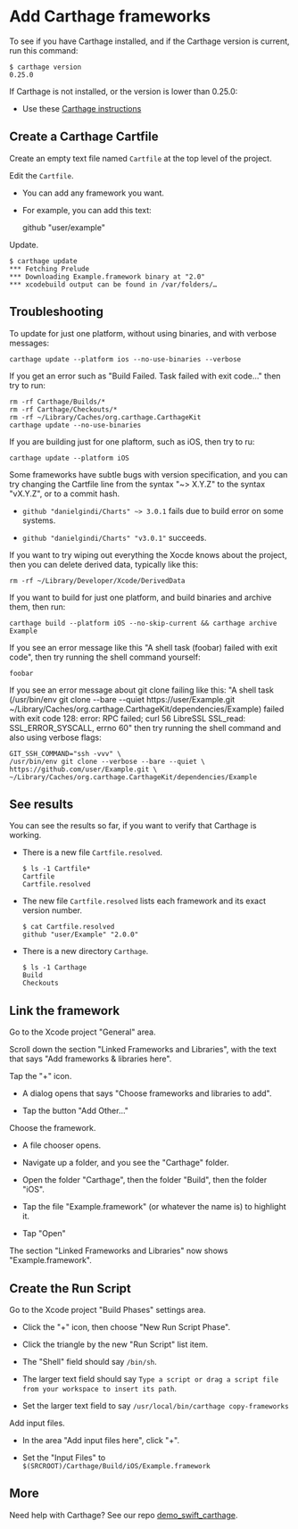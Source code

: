 # Add Carthage frameworks

To see if you have Carthage installed, and if the Carthage version is current, run this command:

    $ carthage version
    0.25.0

If Carthage is not installed, or the version is lower than 0.25.0:

  * Use these [Carthage instructions](https://github.com/Carthage/Carthage)


## Create a Carthage Cartfile
 
Create an empty text file named `Cartfile` at the top level of the project. 
   
Edit the `Cartfile`.

  * You can add any framework you want. 

  * For example, you can add this text:

      github "user/example"

Update.

    $ carthage update
    *** Fetching Prelude
    *** Downloading Example.framework binary at "2.0"
    *** xcodebuild output can be found in /var/folders/…


## Troubleshooting

To update for just one platform, without using binaries, and with verbose messages:

```shell
carthage update --platform ios --no-use-binaries --verbose  
```

If you get an error such as "Build Failed. Task failed with exit code..." then try to run:


```shell
rm -rf Carthage/Builds/*
rm -rf Carthage/Checkouts/*
rm -rf ~/Library/Caches/org.carthage.CarthageKit
carthage update --no-use-binaries
```

If you are building just for one plaftorm, such as iOS, then try to ru:

```shell
carthage update --platform iOS
```

Some frameworks have subtle bugs with version specification, and you can try changing the Cartfile line from the syntax "~> X.Y.Z" to the syntax "vX.Y.Z", or to a commit hash.

  * `github "danielgindi/Charts" ~> 3.0.1` fails due to build error on some systems.

  * `github "danielgindi/Charts" "v3.0.1"` succeeds.

If you want to try wiping out everything the Xocde knows about the project, then you can delete derived data, typically like this:

```shell
rm -rf ~/Library/Developer/Xcode/DerivedData
```

If you want to build for just one platform, and build binaries and archive them, then run:

```shell
carthage build --platform iOS --no-skip-current && carthage archive Example
```


If you see an error message like this "A shell task (foobar) failed with exit code", then try running the shell command yourself:

```
foobar
```

If you see an error message about git clone failing like this: "A shell task (/usr/bin/env git clone --bare --quiet https://user/Example.git ~/Library/Caches/org.carthage.CarthageKit/dependencies/Example) failed with exit code 128: error: RPC failed; curl 56 LibreSSL SSL_read: SSL_ERROR_SYSCALL, errno 60" then try running the shell command and also using verbose flags:

```shell
GIT_SSH_COMMAND="ssh -vvv" \
/usr/bin/env git clone --verbose --bare --quiet \
https://github.com/user/Example.git \
~/Library/Caches/org.carthage.CarthageKit/dependencies/Example
```


## See results

You can see the results so far, if you want to verify that Carthage is working.

  * There is a new file `Cartfile.resolved`.

    ```shell
    $ ls -1 Cartfile*
    Cartfile
    Cartfile.resolved
    ```

  * The new file `Cartfile.resolved` lists each framework and its exact version number.

    ```shell
    $ cat Cartfile.resolved
    github "user/Example" "2.0.0"
    ```

  * There is a new directory `Carthage`.

    ```shell
    $ ls -1 Carthage
    Build
    Checkouts
    ```


## Link the framework

Go to the Xcode project "General" area.

Scroll down the section "Linked Frameworks and Libraries", with the text that says "Add frameworks &amp; libraries here".

Tap the "+" icon.

  * A dialog opens that says "Choose frameworks and libraries to add".

  * Tap the button "Add Other..."

Choose the framework.

  * A file chooser opens.

  * Navigate up a folder, and you see the "Carthage" folder.

  * Open the folder "Carthage", then the folder "Build", then the folder "iOS".

  * Tap the file "Example.framework" (or whatever the name is) to highlight it.

  * Tap "Open"

The section "Linked Frameworks and Libraries" now shows "Example.framework".


## Create the Run Script

Go to the Xcode project "Build Phases" settings area.

  * Click the "+" icon, then choose "New Run Script Phase".

  * Click the triangle by the new "Run Script" list item.

  * The "Shell" field should say `/bin/sh`.

  * The larger text field should say `Type a script or drag a script file from your workspace to insert its path`.

  * Set the larger text field to say `/usr/local/bin/carthage copy-frameworks`

Add input files.

  * In the area "Add input files here", click "+".

  * Set the "Input Files" to `$(SRCROOT)/Carthage/Build/iOS/Example.framework`


## More

Need help with Carthage? See our repo [demo_swift_carthage](https://github.com/joelparkerhenderson/demo_swift_carthage).

